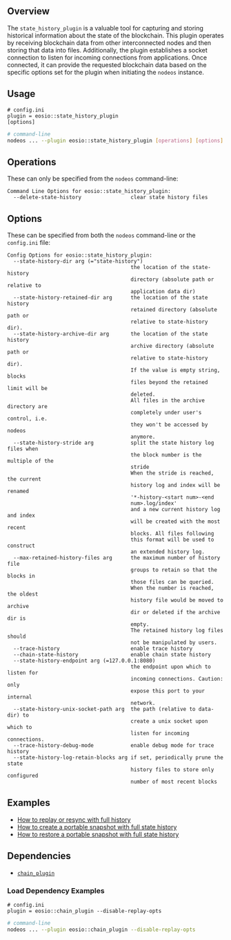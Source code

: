 ## Overview

The `state_history_plugin` is a valuable tool for capturing and storing historical information about the state of the blockchain. This plugin operates by receiving blockchain data from other interconnected nodes and then storing that data into files. Additionally, the plugin establishes a socket connection to listen for incoming connections from applications. Once connected, it can provide the requested blockchain data based on the specific options set for the plugin when initiating the `nodeos` instance.

## Usage

```console
# config.ini
plugin = eosio::state_history_plugin
[options]
```
```sh
# command-line
nodeos ... --plugin eosio::state_history_plugin [operations] [options]
```

## Operations

These can only be specified from the `nodeos` command-line:

```console
Command Line Options for eosio::state_history_plugin:
  --delete-state-history                clear state history files
```

## Options

These can be specified from both the `nodeos` command-line or the `config.ini` file:

```console
Config Options for eosio::state_history_plugin:
  --state-history-dir arg (="state-history")
                                        the location of the state-history
                                        directory (absolute path or relative to
                                        application data dir)
  --state-history-retained-dir arg      the location of the state history
                                        retained directory (absolute path or
                                        relative to state-history dir).
  --state-history-archive-dir arg       the location of the state history
                                        archive directory (absolute path or
                                        relative to state-history dir).
                                        If the value is empty string, blocks
                                        files beyond the retained limit will be
                                        deleted.
                                        All files in the archive directory are
                                        completely under user's control, i.e.
                                        they won't be accessed by nodeos
                                        anymore.
  --state-history-stride arg            split the state history log files when
                                        the block number is the multiple of the
                                        stride
                                        When the stride is reached, the current
                                        history log and index will be renamed
                                        '*-history-<start num>-<end
                                        num>.log/index'
                                        and a new current history log and index
                                        will be created with the most recent
                                        blocks. All files following
                                        this format will be used to construct
                                        an extended history log.
  --max-retained-history-files arg      the maximum number of history file
                                        groups to retain so that the blocks in
                                        those files can be queried.
                                        When the number is reached, the oldest
                                        history file would be moved to archive
                                        dir or deleted if the archive dir is
                                        empty.
                                        The retained history log files should
                                        not be manipulated by users.
  --trace-history                       enable trace history
  --chain-state-history                 enable chain state history
  --state-history-endpoint arg (=127.0.0.1:8080)
                                        the endpoint upon which to listen for
                                        incoming connections. Caution: only
                                        expose this port to your internal
                                        network.
  --state-history-unix-socket-path arg  the path (relative to data-dir) to
                                        create a unix socket upon which to
                                        listen for incoming connections.
  --trace-history-debug-mode            enable debug mode for trace history
  --state-history-log-retain-blocks arg if set, periodically prune the state
                                        history files to store only configured
                                        number of most recent blocks
```

## Examples

* [How to replay or resync with full history](../../snapshots#replay--resync-with-full-state-history)
* [How to create a portable snapshot with full state history](../../snapshots#creating-a-snapshot-with-full-state-history)
* [How to restore a portable snapshot with full state history](../../snapshots#restoring-a-snapshot-with-full-state-history)

## Dependencies

* [`chain_plugin`](../chain_plugin/index.md)

### Load Dependency Examples

```console
# config.ini
plugin = eosio::chain_plugin --disable-replay-opts
```
```sh
# command-line
nodeos ... --plugin eosio::chain_plugin --disable-replay-opts
```
